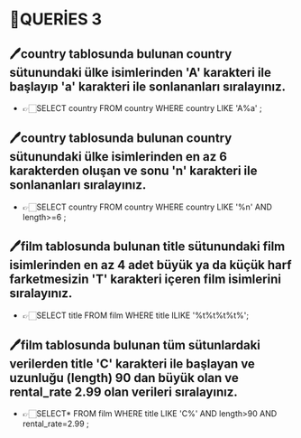 # 📒QUERİES 3
## 🖊️country tablosunda bulunan country sütunundaki ülke isimlerinden 'A' karakteri ile başlayıp 'a' karakteri ile sonlananları sıralayınız.
- 👉🏻SELECT country FROM country WHERE country LIKE 'A%a' ;
## 🖊️country tablosunda bulunan country sütunundaki ülke isimlerinden en az 6 karakterden oluşan ve sonu 'n' karakteri ile sonlananları sıralayınız.
- 👉🏻SELECT country FROM country WHERE country LIKE '%n' AND length>=6 ;
## 🖊️film tablosunda bulunan title sütunundaki film isimlerinden en az 4 adet büyük ya da küçük harf farketmesizin 'T' karakteri içeren film isimlerini sıralayınız.
- 👉🏻SELECT title FROM film WHERE title ILIKE '%t%t%t%t%';
## 🖊️film tablosunda bulunan tüm sütunlardaki verilerden title 'C' karakteri ile başlayan ve uzunluğu (length) 90 dan büyük olan ve rental_rate 2.99 olan verileri sıralayınız.
- 👉🏻SELECT* FROM film WHERE title LIKE 'C%' AND length>90 AND rental_rate=2.99 ;






